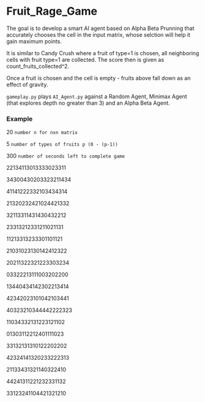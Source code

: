 # Fruit_Rage_Game
The goal is to develop a smart AI agent based on Alpha Beta Prunning that accurately chooses the cell in the input matrix, whose selction will help it gain maximum points.

It is similar to Candy Crush where a fruit of type=1 is chosen, all neighboring cells with fruit type=1 are collected. 
The score then is given as count_fruits_collected^2.

Once a fruit is chosen and the cell is empty - fruits above fall down as an effect of gravity.

`gameplay.py` plays `AI_Agent.py` against a Random Agent, Minimax Agent (that explores depth no greater than 3) and an Alpha Beta Agent.

### Example
20 `number n for nxn matrix`

5 `number of types of fruits p (0 - (p-1))`

300 `number of seconds left to complete game`

22134113013333023311

34300430203323211434

41141222332103434314

21320232421024421332

32113311431430432212

23313212331211021131

11213313233301101121

21031023130142412322

20211322321223303234

03322213111003202200

13440434142302213414

42342023101042103441

40323210344442222323

11034332131223121102

01303112212401111023

33132131310122202202

42324141320233222313

21133431321140322410

44241311221232331132

33123241104421321210
